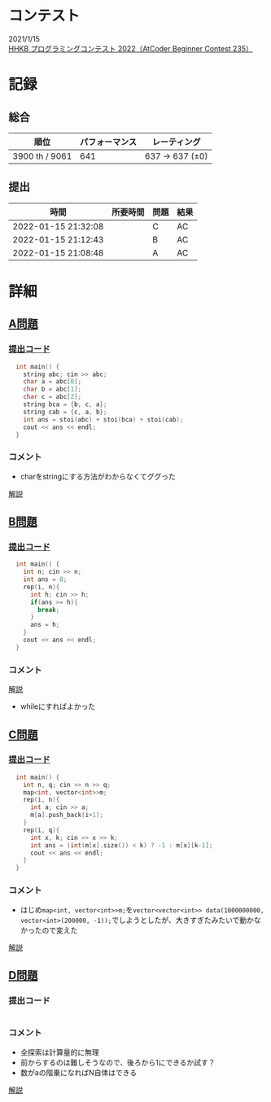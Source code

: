 # コンテスト
2021/1/15<br>
[HHKB プログラミングコンテスト 2022（AtCoder Beginner Contest 235）](https://atcoder.jp/contests/abc235)

# 記録
## 総合
|  順位  |  パフォーマンス  | レーティング |
| ---- | ---- | ---- |
|  3900 th / 9061  | 641 | 637 → 637 (±0) |

## 提出
|  時間  |  所要時間  |  問題  | 結果 |
| ---- | ---- | ---- | ---- |
| 2022-01-15 21:32:08 |    | C | AC |
| 2022-01-15 21:12:43 |    | B | AC |
| 2022-01-15 21:08:48 |    | A | AC |


# 詳細
## [A問題](https://atcoder.jp/contests/abc235/tasks/abc235_a)
### [提出コード](https://atcoder.jp/contests/abc235/submissions/28536676)
```c++
  int main() {
    string abc; cin >> abc;
    char a = abc[0];
    char b = abc[1];
    char c = abc[2];
    string bca = {b, c, a};
    string cab = {c, a, b};
    int ans = stoi(abc) + stoi(bca) + stoi(cab);
    cout << ans << endl;
  }
```

### コメント

* charをstringにする方法がわからなくてググった

[解説](https://atcoder.jp/contests/abc235/editorial/3248)


## [B問題](https://atcoder.jp/contests/abc235/tasks/abc235_b)
### [提出コード](https://atcoder.jp/contests/abc235/submissions/28539929)
```c++
  int main() {
    int n; cin >> n;
    int ans = 0;
    rep(i, n){
      int h; cin >> h;
      if(ans >= h){
        break;
      }
      ans = h;
    }
    cout << ans << endl;
  }
```

### コメント
[解説](https://atcoder.jp/contests/abc235/editorial/3249)

* whileにすればよかった


## [C問題](https://atcoder.jp/contests/abc235/tasks/abc235_c)
### [提出コード](https://atcoder.jp/contests/abc235/submissions/28548773)
```c++
  int main() {
    int n, q; cin >> n >> q;
    map<int, vector<int>>m;
    rep(i, n){
      int a; cin >> a;
      m[a].push_back(i+1);
    }
    rep(i, q){
      int x, k; cin >> x >> k;
      int ans = (int(m[x].size()) < k) ? -1 : m[x][k-1];
      cout << ans << endl;
    }
  }
```

### コメント

* はじめ```map<int, vector<int>>m;```を```vector<vector<int>> data(1000000000, vector<int>(200000, -1));```でしようとしたが、大きすぎたみたいで動かなかったので変えた

[解説](https://atcoder.jp/contests/abc235/editorial/3256)


## [D問題](https://atcoder.jp/contests/abc235/tasks/abc235_d)
### 提出コード

```c++

```

### コメント

* 全探索は計算量的に無理
* 前からするのは難しそうなので、後ろから1にできるか試す？
* 数がaの階乗になればN自体はできる

[解説]()

